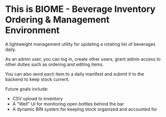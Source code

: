 # This is BIOME - Beverage Inventory Ordering & Management Environment

A lightweight management utility for updating a rotating list of beverages daily.

As an admin user, you can log in, create other users, grant admin access to other duties such as ordering and editing items.

You can also send each item to a daily manifest and submit it to the backend to keep stock current.


Future goals include:

 - CSV upload to inventory
 - A "Well" UI for monitoring open bottles behind the bar
 - A dynamic BIN system for keeping stock organized and accounted for
